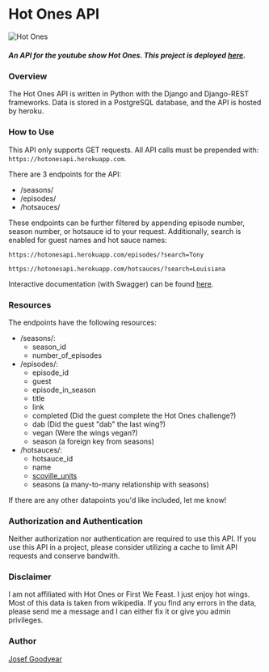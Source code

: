 # Hot Ones API
![Hot Ones](https://upload.wikimedia.org/wikipedia/en/thumb/2/23/Hot_Ones_by_First_We_Feast_logo.svg/500px-Hot_Ones_by_First_We_Feast_logo.svg.png)
##### An API for the youtube show Hot Ones. This project is deployed [here](https://hotonesapi.herokuapp.com/). 
### Overview
The Hot Ones API is written in Python with the Django and Django-REST frameworks. Data is stored in a PostgreSQL database, and the API is hosted by heroku. 
### How to Use
This API only supports GET requests. All API calls must be prepended with: ```https://hotonesapi.herokuapp.com```.

There are 3 endpoints for the API:
  * /seasons/
  * /episodes/
  * /hotsauces/
  
These endpoints can be further filtered by appending episode number, season number, or hotsauce id to your request. Additionally, search is enabled for guest names and hot sauce names:

```https://hotonesapi.herokuapp.com/episodes/?search=Tony```

```https://hotonesapi.herokuapp.com/hotsauces/?search=Louisiana```

Interactive documentation (with Swagger) can be found [here](https://hotonesapi.herokuapp.com/documentation).
### Resources
The endpoints have the following resources:
* /seasons/:
  * season_id
  * number_of_episodes
* /episodes/:
  * episode_id 
  * guest
  * episode_in_season
  * title
  * link
  * completed (Did the guest complete the Hot Ones challenge?)
  * dab (Did the guest "dab" the last wing?)
  * vegan (Were the wings vegan?)
  * season (a foreign key from seasons)
* /hotsauces/:
  * hotsauce_id
  * name
  * [scoville_units](https://en.wikipedia.org/wiki/Scoville_scale)
  * seasons (a many-to-many relationship with seasons)
  
If there are any other datapoints you'd like included, let me know!


### Authorization and Authentication
Neither authorization nor authentication are required to use this API. If you use this API in a project, please consider utilizing a cache to limit API requests and conserve bandwith.
### Disclaimer
I am not affiliated with Hot Ones or First We Feast. I just enjoy hot wings. Most of this data is taken from wikipedia. If you find any errors in the data, please send me a message and I can either fix it or give you admin privileges.
### Author
[Josef Goodyear](https://github.com/JosefGoodyear/)
